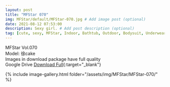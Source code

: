 ```yaml
---
layout: post
title: "MFStar 070"
img: MFStar/default/MFStar-070.jpg # Add image post (optional)
date: 2021-08-12 07:53:00
description: Sexy girl. # Add post description (optional)
tag: [cute, sexy, MFStar, Indoor, Bathtub, Outdoor, Bodysuit, Underwear, Cosplay, Big Tits, Tattoo, CHINAGIRLS]
---
```

MFStar Vol.070  
Model: 徐cake    
Images in download package have full quality                    
Google Drive [Download Full](http://gestyy.com/eoXzS8){:target="_blank"}

{% include image-gallery.html folder="/assets/img/MFStar/MFStar-070/" %}
